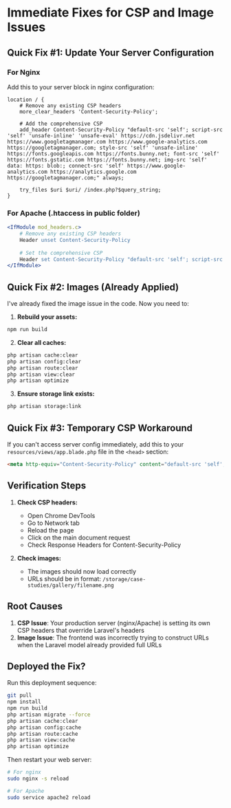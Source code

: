 # Immediate Fixes for CSP and Image Issues

## Quick Fix #1: Update Your Server Configuration

### For Nginx
Add this to your server block in nginx configuration:

```nginx
location / {
    # Remove any existing CSP headers
    more_clear_headers 'Content-Security-Policy';
    
    # Add the comprehensive CSP
    add_header Content-Security-Policy "default-src 'self'; script-src 'self' 'unsafe-inline' 'unsafe-eval' https://cdn.jsdelivr.net https://www.googletagmanager.com https://www.google-analytics.com https://googletagmanager.com; style-src 'self' 'unsafe-inline' https://fonts.googleapis.com https://fonts.bunny.net; font-src 'self' https://fonts.gstatic.com https://fonts.bunny.net; img-src 'self' data: https: blob:; connect-src 'self' https://www.google-analytics.com https://analytics.google.com https://googletagmanager.com;" always;
    
    try_files $uri $uri/ /index.php?$query_string;
}
```

### For Apache (.htaccess in public folder)
```apache
<IfModule mod_headers.c>
    # Remove any existing CSP headers
    Header unset Content-Security-Policy
    
    # Set the comprehensive CSP
    Header set Content-Security-Policy "default-src 'self'; script-src 'self' 'unsafe-inline' 'unsafe-eval' https://cdn.jsdelivr.net https://www.googletagmanager.com https://www.google-analytics.com https://googletagmanager.com; style-src 'self' 'unsafe-inline' https://fonts.googleapis.com https://fonts.bunny.net; font-src 'self' https://fonts.gstatic.com https://fonts.bunny.net; img-src 'self' data: https: blob:; connect-src 'self' https://www.google-analytics.com https://analytics.google.com https://googletagmanager.com;"
</IfModule>
```

## Quick Fix #2: Images (Already Applied)

I've already fixed the image issue in the code. Now you need to:

1. **Rebuild your assets:**
```bash
npm run build
```

2. **Clear all caches:**
```bash
php artisan cache:clear
php artisan config:clear
php artisan route:clear
php artisan view:clear
php artisan optimize
```

3. **Ensure storage link exists:**
```bash
php artisan storage:link
```

## Quick Fix #3: Temporary CSP Workaround

If you can't access server config immediately, add this to your `resources/views/app.blade.php` file in the `<head>` section:

```html
<meta http-equiv="Content-Security-Policy" content="default-src 'self'; script-src 'self' 'unsafe-inline' 'unsafe-eval' https://cdn.jsdelivr.net https://www.googletagmanager.com https://www.google-analytics.com https://googletagmanager.com; style-src 'self' 'unsafe-inline' https://fonts.googleapis.com https://fonts.bunny.net; font-src 'self' https://fonts.gstatic.com https://fonts.bunny.net; img-src 'self' data: https: blob:; connect-src 'self' https://www.google-analytics.com https://analytics.google.com https://googletagmanager.com;">
```

## Verification Steps

1. **Check CSP headers:**
   - Open Chrome DevTools
   - Go to Network tab
   - Reload the page
   - Click on the main document request
   - Check Response Headers for Content-Security-Policy

2. **Check images:**
   - The images should now load correctly
   - URLs should be in format: `/storage/case-studies/gallery/filename.png`

## Root Causes

1. **CSP Issue**: Your production server (nginx/Apache) is setting its own CSP headers that override Laravel's headers
2. **Image Issue**: The frontend was incorrectly trying to construct URLs when the Laravel model already provided full URLs

## Deployed the Fix?

Run this deployment sequence:

```bash
git pull
npm install
npm run build
php artisan migrate --force
php artisan cache:clear
php artisan config:cache
php artisan route:cache
php artisan view:cache
php artisan optimize
```

Then restart your web server:
```bash
# For nginx
sudo nginx -s reload

# For Apache
sudo service apache2 reload
```